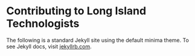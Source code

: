 # Contributing to Long Island Technologists

The following is a standard Jekyll site using the default minima theme. To see Jekyll docs, visit [jekyllrb.com](https://jekyllrb.com/).
